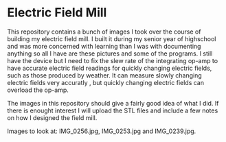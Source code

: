 # Electric Field Mill
This repository contains a bunch of images I took over the
course of building my electric field mill. I built it during
my senior year of highschool and was more concerned with 
learning than I was with documenting anything so all I have
are these pictures and some of the programs. I still have the
device but I need to fix the slew rate of the integrating
op-amp to have accurate electric field readings for quickly
changing electric fields, such as those produced by weather. 
It can measure slowly changing electric fields very accuratly
, but quickly changing electric fields can overload the op-amp. 

The images in this repository should give a fairly good idea
of what I did. If there is enought interest I will upload the
STL files and include a few notes on how I designed the 
field mill.

Images to look at: IMG_0256.jpg, IMG_0253.jpg and IMG_0239.jpg.
